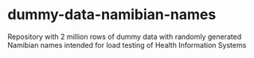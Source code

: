 # dummy-data-namibian-names
Repository with 2 million rows of dummy data with randomly generated Namibian names intended for load testing of Health Information Systems
